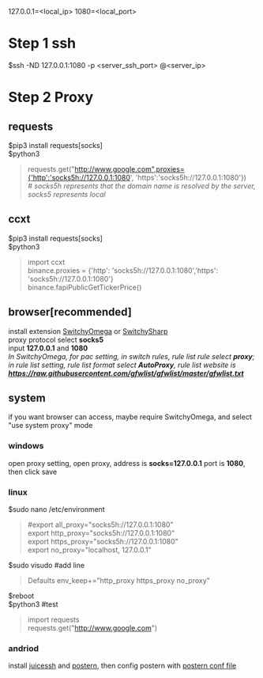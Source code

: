 127.0.0.1=<local_ip>
1080=<local_port>
# Step 1 ssh
  $ssh -ND 127.0.0.1:1080 -p <server_ssh_port> <usr>@<server_ip>

# Step 2 Proxy
  ## requests
  $pip3 install requests[socks]  
  $python3  
  >requests.get("http://www.google.com",proxies={'http':'socks5h://127.0.0.1:1080', 'https':'socks5h://127.0.0.1:1080'})  
  \# *socks5h represents that the domain name is resolved by the server, socks5 represents local* 
  ## ccxt
  $pip3 install requests[socks]  
  $python3
  >import ccxt  
  >binance.proxies = {'http': 'socks5h://127.0.0.1:1080','https': 'socks5h://127.0.0.1:1080'}  
  >binance.fapiPublicGetTickerPrice()  
  ## browser[recommended]
  install extension [SwitchyOmega](https://dujunda.github.io/files/SwitchyOmega.zip) or [SwitchySharp](https://dujunda.github.io/files/SwitchySharp.zip)  
  proxy protocol select **socks5**  
  input **127.0.0.1** and **1080**  
  *In SwitchyOmega, for pac setting, in switch rules, rule list rule select **proxy**; in rule list setting, rule list format select **AutoProxy**, rule list website is **https://raw.githubusercontent.com/gfwlist/gfwlist/master/gfwlist.txt***  
  
  
  ## system
  if you want browser can access, maybe require SwitchyOmega, and select "use system proxy" mode
  ### windows
  open proxy setting, open proxy, address is **socks=127.0.0.1** port is **1080**, then click save
  ### linux
  $sudo nano /etc/environment  
  >#export all_proxy="socks5h://127.0.0.1:1080"  
  >export http_proxy="socks5h://127.0.0.1:1080"  
  >export https_proxy="socks5h://127.0.0.1:1080"  
  >export no_proxy="localhost, 127.0.0.1"  
  
  $sudo visudo #add line  
  >Defaults        env_keep+="http_proxy https_proxy no_proxy"  
  
  $reboot  
  $python3 #test
  >import requests  
  >requests.get("http://www.google.com")  


  ### andriod
  install [juicessh](https://dujunda.github.io/files/JuiceSSH_2.1.4_Mod.apk) and [postern](https://dujunda.github.io/files/Postern_v3.1.3.apk), then config postern with [postern conf file](https://dujunda.github.io/files/postern.conf)
  
  
